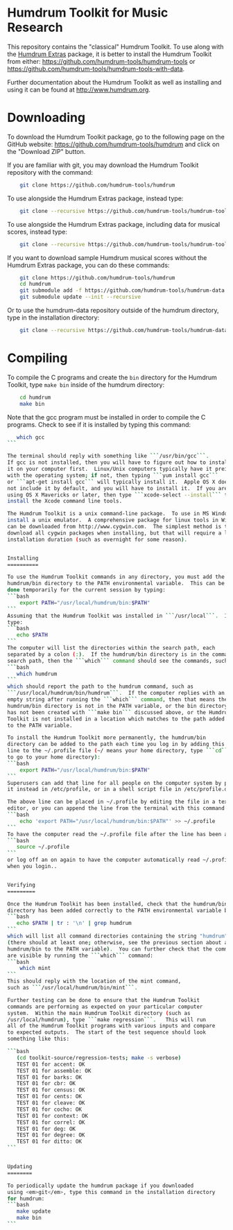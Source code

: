 Humdrum Toolkit for Music Research
==================================

This repository contains the "classical" Humdrum Toolkit.
To use along with the [Humdrum Extras](https://github.com/craigsapp/humextra) 
package, it is better to install the Humdrum Toolkit from either:
   https://github.com/humdrum-tools/humdrum-tools 
or
   https://github.com/humdrum-tools/humdrum-tools-with-data.

Further documentation about the Humdrum Toolkit as well 
as installing and using it can be found at http://www.humdrum.org.

Downloading
===============================

To download the Humdrum Toolkit package, go to the following page 
on the GitHub website:
  https://github.com/humdrum-tools/humdrum
and click on the "Download ZIP" button.

If you are familiar with git, you may download the Humdrum Toolkit 
repository with the command:
```bash
    git clone https://github.com/humdrum-tools/humdrum
```

To use alongside the Humdrum Extras package, instead type:
```bash
    git clone --recursive https://github.com/humdrum-tools/humdrum-tools
```

To use alongside the Humdrum Extras package, including data for 
musical scores, instead type:
```bash
    git clone --recursive https://github.com/humdrum-tools/humdrum-tools-with-data humdrum-tools
```

If you want to download sample Humdrum musical scores without the 
Humdrum Extras package, you can do these commands:
```bash
    git clone https://github.com/humdrum-tools/humdrum
    cd humdrum
    git submodule add -f https://github.com/humdrum-tools/humdrum-data data
    git submodule update --init --recursive
```

Or to use the humdrum-data repository outside of the humdrum directory, type
in the installation directory:
```bash
    git clone --recursive https://github.com/humdrum-tools/humdrum-data
```


Compiling 
=========

To compile the C programs and create the ```bin``` directory for the
Humdrum Toolkit, type ```make bin``` inside of the humdrum directory:

```bash
    cd humdrum
    make bin
```

Note that the gcc program must be installed in order to compile the C programs.
Check to see if it is installed by typing this command:

````bash
   which gcc
```

The terminal should reply with something like ```/usr/bin/gcc```.
If gcc is not installed, then you will have to figure out how to install
it on your computer first.  Linux/Unix computers typically have it preinstalled
with the operating system; if not, then typing ```yum install gcc``` 
or ```apt-get install gcc``` will typically install it.  Apple OS X does 
not include it by default, and you will have to install it.  If you are 
using OS X Mavericks or later, then type ```xcode-select --install``` to
install the Xcode command line tools.

The Humdrum Toolkit is a unix command-line package.  To use in MS Windows, 
install a unix emulator.  A comprehensive package for linux tools in Windows 
can be downloaded from http://www.cygwin.com.  The simplest method is to 
download all cygwin packages when installing, but that will require a long 
installation duration (such as overnight for some reason).


Installing
==========

To use the Humdrum Toolkit commands in any directory, you must add the
humdrum/bin directory to the PATH environmental variable.  This can be
done temporarily for the current session by typing:
```bash
    export PATH="/usr/local/humdrum/bin:$PATH"
```
Assuming that the Humdrum Toolkit was installed in ```/usr/local```.  If you
type:
```bash
   echo $PATH
```
The computer will list the directories within the search path, each 
separated by a colon (:).  If the humdrum/bin directory is in the command
search path, then the ```which``` command should see the commands, such as
```bash
   which humdrum
```
which should report the path to the humdrum command, such as
```/usr/local/humdrum/bin/humdrum```.  If the computer replies with an
empty string after running the ```which``` command, then that means the
humdrum/bin directory is not in the PATH variable, or the bin directory
has not been created with ```make bin``` discussed above, or the Humdrum 
Toolkit is not installed in a location which matches to the path added
to the PATH variable.

To install the Humdrum Toolkit more permanently, the humdrum/bin
directory can be added to the path each time you log in by adding this
line to the ~/.profile file (~/ means your home directory, type ```cd```
to go to your home directory):
```bash
    export PATH="/usr/local/humdrum/bin:$PATH"
```
Superusers can add that line for all people on the computer system by placing
it instead in /etc/profile, or in a shell script file in /etc/profile.d.

The above line can be placed in ~/.profile by editing the file in a text
editor, or you can append the line from the terminal with this command:
```bash
    echo 'export PATH="/usr/local/humdrum/bin:$PATH"' >> ~/.profile
```
To have the computer read the ~/.profile file after the line has been added type:
```bash
   source ~/.profile
```
or log off an on again to have the computer automatically read ~/.profile
when you login..  


Verifying
=========

Once the Humdrum Toolkit has been installed, check that the humdrum/bin
directory has been added correctly to the PATH environmental variable by typing:
```bash
   echo $PATH | tr : '\n' | grep humdrum
```
which will list all command directories containing the string "humdrum" 
(there should at least one; otherwise, see the previous section about adding
humdrum/bin to the PATH variable).  You can further check that the commands
are visible by running the ```which``` command:
```bash
	which mint
```
This should reply with the location of the mint command, 
such as ```/usr/local/humdrum/bin/mint```.

Further testing can be done to ensure that the Humdrum Toolkit
commands are performing as expected on your particular computer
system.  Within the main Humdrum Toolkit directory (such as
/usr/local/humdrum), type ```make regression```.   This will run
all of the Humdrum Toolkit programs with various inputs and compare
to expected outputs.  The start of the test sequence should look
something like this:

```bash
   (cd toolkit-source/regression-tests; make -s verbose)
   TEST 01 for accent: OK
   TEST 01 for assemble: OK
   TEST 01 for barks: OK
   TEST 01 for cbr: OK
   TEST 01 for census: OK
   TEST 01 for cents: OK
   TEST 01 for cleave: OK
   TEST 01 for cocho: OK
   TEST 01 for context: OK
   TEST 01 for correl: OK
   TEST 01 for deg: OK
   TEST 01 for degree: OK
   TEST 01 for ditto: OK
```


Updating
========

To periodically update the humdrum package if you downloaded 
using <em>git</em>, type this command in the installation directory 
for humdrum:
```bash
   make update
   make bin
```



